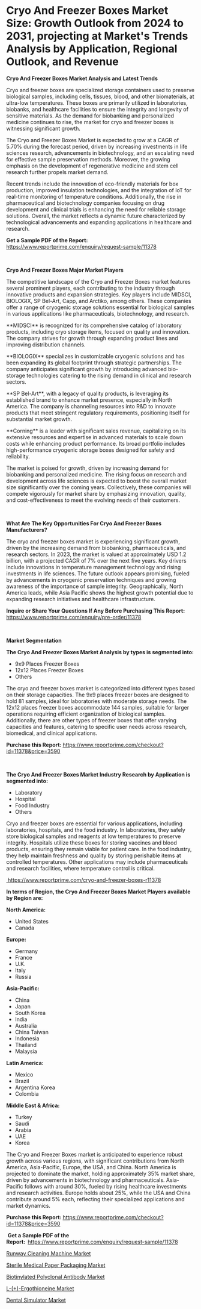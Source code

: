 <p><h1>Cryo And Freezer Boxes Market Size: Growth Outlook from 2024 to 2031, projecting at Market's Trends Analysis by Application, Regional Outlook, and Revenue</h1></p><p><strong>Cryo And Freezer Boxes Market Analysis and Latest Trends</strong></p>
<p><p>Cryo and freezer boxes are specialized storage containers used to preserve biological samples, including cells, tissues, blood, and other biomaterials, at ultra-low temperatures. These boxes are primarily utilized in laboratories, biobanks, and healthcare facilities to ensure the integrity and longevity of sensitive materials. As the demand for biobanking and personalized medicine continues to rise, the market for cryo and freezer boxes is witnessing significant growth.</p><p>The Cryo and Freezer Boxes Market is expected to grow at a CAGR of 5.70% during the forecast period, driven by increasing investments in life sciences research, advancements in biotechnology, and an escalating need for effective sample preservation methods. Moreover, the growing emphasis on the development of regenerative medicine and stem cell research further propels market demand. </p><p>Recent trends include the innovation of eco-friendly materials for box production, improved insulation technologies, and the integration of IoT for real-time monitoring of temperature conditions. Additionally, the rise in pharmaceutical and biotechnology companies focusing on drug development and clinical trials is enhancing the need for reliable storage solutions. Overall, the market reflects a dynamic future characterized by technological advancements and expanding applications in healthcare and research.</p></p>
<p><strong>Get a Sample PDF of the Report:&nbsp;</strong> <a href="https://www.reportprime.com/enquiry/request-sample/11378?utm_campaign=1140&utm_medium=2&utm_source=Github&utm_content=ia&utm_term=02102024&utm_id=cryo-and-freezer-boxes">https://www.reportprime.com/enquiry/request-sample/11378</a></p>
<p>&nbsp;</p>
<p><strong>Cryo And Freezer Boxes Major Market Players</strong></p>
<p><p>The competitive landscape of the Cryo and Freezer Boxes market features several prominent players, each contributing to the industry through innovative products and expansion strategies. Key players include MIDSCI, BIOLOGIX, SP Bel-Art, Capp, and Arctiko, among others. These companies offer a range of cryogenic storage solutions essential for biological samples in various applications like pharmaceuticals, biotechnology, and research.</p><p>**MIDSCI** is recognized for its comprehensive catalog of laboratory products, including cryo storage items, focused on quality and innovation. The company strives for growth through expanding product lines and improving distribution channels.</p><p>**BIOLOGIX** specializes in customizable cryogenic solutions and has been expanding its global footprint through strategic partnerships. The company anticipates significant growth by introducing advanced bio-storage technologies catering to the rising demand in clinical and research sectors.</p><p>**SP Bel-Art**, with a legacy of quality products, is leveraging its established brand to enhance market presence, especially in North America. The company is channeling resources into R&D to innovate products that meet stringent regulatory requirements, positioning itself for substantial market growth.</p><p>**Corning** is a leader with significant sales revenue, capitalizing on its extensive resources and expertise in advanced materials to scale down costs while enhancing product performance. Its broad portfolio includes high-performance cryogenic storage boxes designed for safety and reliability.</p><p>The market is poised for growth, driven by increasing demand for biobanking and personalized medicine. The rising focus on research and development across life sciences is expected to boost the overall market size significantly over the coming years. Collectively, these companies will compete vigorously for market share by emphasizing innovation, quality, and cost-effectiveness to meet the evolving needs of their customers.</p></p>
<p>&nbsp;</p>
<p><strong>What Are The Key Opportunities For Cryo And Freezer Boxes Manufacturers?</strong></p>
<p><p>The cryo and freezer boxes market is experiencing significant growth, driven by the increasing demand from biobanking, pharmaceuticals, and research sectors. In 2023, the market is valued at approximately USD 1.2 billion, with a projected CAGR of 7% over the next five years. Key drivers include innovations in temperature management technology and rising investments in life sciences. The future outlook appears promising, fueled by advancements in cryogenic preservation techniques and growing awareness of the importance of sample integrity. Geographically, North America leads, while Asia Pacific shows the highest growth potential due to expanding research initiatives and healthcare infrastructure.</p></p>
<p><strong>Inquire or Share Your Questions If Any Before Purchasing This Report:</strong> <a href="https://www.reportprime.com/enquiry/pre-order/11378?utm_campaign=1140&utm_medium=2&utm_source=Github&utm_content=ia&utm_term=02102024&utm_id=cryo-and-freezer-boxes">https://www.reportprime.com/enquiry/pre-order/11378</a></p>
<p>&nbsp;</p>
<p><strong>Market Segmentation</strong></p>
<p><strong>The Cryo And Freezer Boxes Market Analysis by types is segmented into:</strong></p>
<p><ul><li>9x9 Places Freezer Boxes</li><li>12x12 Places Freezer Boxes</li><li>Others</li></ul></p>
<p><p>The cryo and freezer boxes market is categorized into different types based on their storage capacities. The 9x9 places freezer boxes are designed to hold 81 samples, ideal for laboratories with moderate storage needs. The 12x12 places freezer boxes accommodate 144 samples, suitable for larger operations requiring efficient organization of biological samples. Additionally, there are other types of freezer boxes that offer varying capacities and features, catering to specific user needs across research, biomedical, and clinical applications.</p></p>
<p><strong>Purchase this Report:&nbsp;</strong><a href="https://www.reportprime.com/checkout?id=11378&price=3590&utm_campaign=1140&utm_medium=2&utm_source=Github&utm_content=ia&utm_term=02102024&utm_id=cryo-and-freezer-boxes">https://www.reportprime.com/checkout?id=11378&price=3590</a></p>
<p>&nbsp;</p>
<p><strong>The Cryo And Freezer Boxes Market Industry Research by Application is segmented into:</strong></p>
<p><ul><li>Laboratory</li><li>Hospital</li><li>Food Industry</li><li>Others</li></ul></p>
<p><p>Cryo and freezer boxes are essential for various applications, including laboratories, hospitals, and the food industry. In laboratories, they safely store biological samples and reagents at low temperatures to preserve integrity. Hospitals utilize these boxes for storing vaccines and blood products, ensuring they remain viable for patient care. In the food industry, they help maintain freshness and quality by storing perishable items at controlled temperatures. Other applications may include pharmaceuticals and research facilities, where temperature control is critical.</p></p>
<p><a href="https://www.reportprime.com/cryo-and-freezer-boxes-r11378?utm_campaign=1140&utm_medium=2&utm_source=Github&utm_content=ia&utm_term=02102024&utm_id=cryo-and-freezer-boxes">&nbsp;https://www.reportprime.com/cryo-and-freezer-boxes-r11378</a></p>
<p><strong>In terms of Region, the Cryo And Freezer Boxes Market Players available by Region are:</strong></p>
<p>
    <p> <strong> North America: </strong>
        <ul>
            <li>United States</li>
            <li>Canada</li>
        </ul>
        </p> 
    <p> <strong> Europe: </strong>
        <ul>
            <li>Germany</li>
            <li>France</li>
            <li>U.K.</li>
            <li>Italy</li>
            <li>Russia</li>
        </ul>
        </p> 
    <p> <strong> Asia-Pacific: </strong>
        <ul>
            <li>China</li>
            <li>Japan</li>
            <li>South Korea</li>
            <li>India</li>
            <li>Australia</li>
            <li>China Taiwan</li>
            <li>Indonesia</li>
            <li>Thailand</li>
            <li>Malaysia</li>
        </ul>
        </p> 
    <p> <strong> Latin America: </strong>
        <ul>
            <li>Mexico</li>
            <li>Brazil</li>
            <li>Argentina Korea</li>
            <li>Colombia</li>
        </ul>
        </p> 
    <p> <strong> Middle East & Africa: </strong>
        <ul>
            <li>Turkey</li>
            <li>Saudi</li>
            <li>Arabia</li>
            <li>UAE</li>
            <li>Korea</li>
        </ul>
    </p>
    </p>
<p><p>The Cryo and Freezer Boxes market is anticipated to experience robust growth across various regions, with significant contributions from North America, Asia-Pacific, Europe, the USA, and China. North America is projected to dominate the market, holding approximately 35% market share, driven by advancements in biotechnology and pharmaceuticals. Asia-Pacific follows with around 30%, fueled by rising healthcare investments and research activities. Europe holds about 25%, while the USA and China contribute around 5% each, reflecting their specialized applications and market dynamics.</p></p>
<p><strong>Purchase this Report: </strong><a href="https://www.reportprime.com/checkout?id=11378&price=3590&utm_campaign=1140&utm_medium=2&utm_source=Github&utm_content=ia&utm_term=02102024&utm_id=cryo-and-freezer-boxes">https://www.reportprime.com/checkout?id=11378&price=3590</a></p>
<p>&nbsp;<strong>Get a Sample PDF of the Report:&nbsp;&nbsp;</strong><a href="https://www.reportprime.com/enquiry/request-sample/11378?utm_campaign=1140&utm_medium=2&utm_source=Github&utm_content=ia&utm_term=02102024&utm_id=cryo-and-freezer-boxes">https://www.reportprime.com/enquiry/request-sample/11378</a></p>
<p><strong></strong></p>
<p><p><a href="https://www.linkedin.com/pulse/global-runway-cleaning-machine-market-status-2024-2031-wfbbc?utm_campaign=1140&utm_medium=2&utm_source=Github&utm_content=ia&utm_term=02102024&utm_id=cryo-and-freezer-boxes">Runway Cleaning Machine Market</a></p><p><a href="https://issuu.com/reportprime-2/docs/sterile-medical-paper-packaging-mar_b5e976409980ac?utm_campaign=1140&utm_medium=2&utm_source=Github&utm_content=ia&utm_term=02102024&utm_id=cryo-and-freezer-boxes">Sterile Medical Paper Packaging Market</a></p><p><a href="https://github.com/AKSHATREPORTPRIME/Market-Research-Report-List-6/blob/main/biotinylated-polyclonal-antibody-market.md?utm_campaign=1140&utm_medium=2&utm_source=Github&utm_content=ia&utm_term=02102024&utm_id=cryo-and-freezer-boxes">Biotinylated Polyclonal Antibody Market</a></p><p><a href="https://issuu.com/reportprime-2/docs/l-ergothioneine-market-size-2030.pp_aa92794deec2f2?utm_campaign=1140&utm_medium=2&utm_source=Github&utm_content=ia&utm_term=02102024&utm_id=cryo-and-freezer-boxes">L-(+)-Ergothioneine Market</a></p><p><a href="https://www.linkedin.com/pulse/dental-simulator-market-transformation-growth-forecasts-yyqlc?utm_campaign=1140&utm_medium=2&utm_source=Github&utm_content=ia&utm_term=02102024&utm_id=cryo-and-freezer-boxes">Dental Simulator Market</a></p></p>